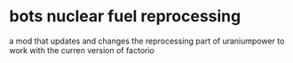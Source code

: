 # bots nuclear fuel reprocessing
a mod that updates and changes the reprocessing part of uraniumpower to work with the curren version of factorio
